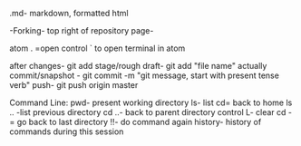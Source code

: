 .md- markdown, formatted html

-Forking- top right of repository page-

atom . =open
control ` to open terminal in atom

after changes- git add
stage/rough draft- git add "file name"
actually commit/snapshot - git commit -m "git message, start with present tense verb"
push- git push origin master

Command Line:
pwd- present working directory
ls- list
cd= back to home
ls .. -list previous directory
cd ..- back to parent directory
control L- clear
cd - = go back to last directory
!!- do command again
history- history of commands during this session
  
